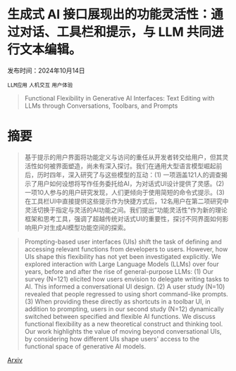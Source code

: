 # 生成式 AI 接口展现出的功能灵活性：通过对话、工具栏和提示，与 LLM 共同进行文本编辑。

发布时间：2024年10月14日

`LLM应用` `人机交互` `用户体验`

> Functional Flexibility in Generative AI Interfaces: Text Editing with LLMs through Conversations, Toolbars, and Prompts

# 摘要

> 基于提示的用户界面将功能定义与访问的重任从开发者转交给用户，但其灵活性如何被界面塑造，尚未有深入探讨。我们在通用大型语言模型崛起前后，历时四年，深入研究了与这些模型的互动：(1) 一项涵盖121人的调查揭示了用户如何设想将写作任务委托给AI，为对话式UI设计提供了灵感。(2) 一项10人参与的用户研究发现，人们更倾向于使用简短的命令式提示。(3) 在工具栏UI中直接提供这些提示作为快捷方式后，12名用户在第二项研究中灵活切换于指定与灵活的AI功能之间。我们提出“功能灵活性”作为新的理论框架和思考工具，强调了超越传统对话式UI的重要性，探讨不同界面如何影响用户对生成AI模型功能空间的探索。

> Prompting-based user interfaces (UIs) shift the task of defining and accessing relevant functions from developers to users. However, how UIs shape this flexibility has not yet been investigated explicitly. We explored interaction with Large Language Models (LLMs) over four years, before and after the rise of general-purpose LLMs: (1) Our survey (N=121) elicited how users envision to delegate writing tasks to AI. This informed a conversational UI design. (2) A user study (N=10) revealed that people regressed to using short command-like prompts. (3) When providing these directly as shortcuts in a toolbar UI, in addition to prompting, users in our second study (N=12) dynamically switched between specified and flexible AI functions. We discuss functional flexibility as a new theoretical construct and thinking tool. Our work highlights the value of moving beyond conversational UIs, by considering how different UIs shape users' access to the functional space of generative AI models.

[Arxiv](https://arxiv.org/abs/2410.10644)